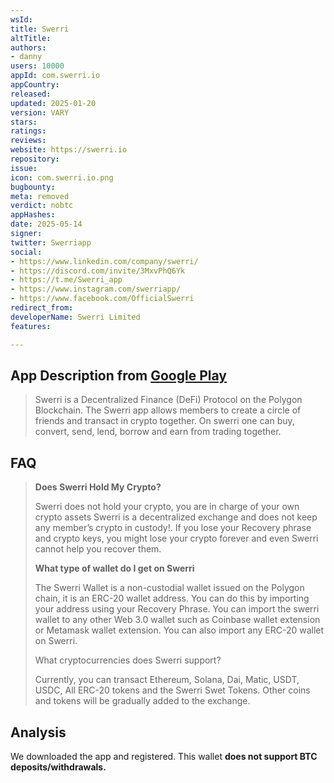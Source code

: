 ```yaml
---
wsId: 
title: Swerri
altTitle: 
authors:
- danny
users: 10000
appId: com.swerri.io
appCountry: 
released: 
updated: 2025-01-20
version: VARY
stars: 
ratings: 
reviews: 
website: https://swerri.io
repository: 
issue: 
icon: com.swerri.io.png
bugbounty: 
meta: removed
verdict: nobtc
appHashes: 
date: 2025-05-14
signer: 
twitter: Swerriapp
social:
- https://www.linkedin.com/company/swerri/
- https://discord.com/invite/3MxvPhQ6Yk
- https://t.me/Swerri_app
- https://www.instagram.com/swerriapp/
- https://www.facebook.com/OfficialSwerri
redirect_from: 
developerName: Swerri Limited
features: 

---
```


## App Description from [Google Play](https://play.google.com/store/apps/details?id=com.swerri.io) 

> Swerri is a Decentralized Finance (DeFi) Protocol on the Polygon Blockchain. The Swerri app allows members to create a circle of friends and transact in crypto together. On swerri one can buy, convert, send, lend, borrow and earn from trading together. 

## FAQ

> **Does Swerri Hold My Crypto?**
>
> Swerri does not hold your crypto, you are in charge of your own crypto assets Swerri is a decentralized exchange and does not keep any member’s crypto in custody!. If you lose your Recovery phrase and crypto keys, you might lose your crypto forever and even Swerri cannot help you recover them.
>
> **What type of wallet do I get on Swerri**
>
> The Swerri Wallet is a non-custodial wallet issued on the Polygon chain, it is an ERC-20 wallet address. You can do this by importing your address using your Recovery Phrase. You can import the swerri wallet to any other Web 3.0 wallet such as Coinbase wallet extension or Metamask wallet extension. You can also import any ERC-20 wallet on Swerri.
>
> What cryptocurrencies does Swerri support? 
>
> Currently, you can transact Ethereum, Solana, Dai, Matic, USDT, USDC, All ERC-20 tokens and the Swerri Swet Tokens. Other coins and tokens will be gradually added to the exchange.

## Analysis 

We downloaded the app and registered. This wallet **does not support BTC deposits/withdrawals.**




